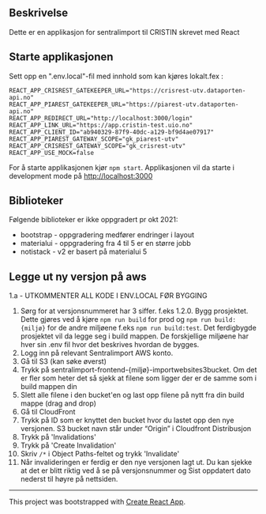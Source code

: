 
## Beskrivelse

Dette er en applikasjon for sentralimport til CRISTIN skrevet med React


## Starte applikasjonen

Sett opp en ".env.local"-fil med innhold som kan kjøres lokalt.fex :

    REACT_APP_CRISREST_GATEKEEPER_URL="https://crisrest-utv.dataporten-api.no"
    REACT_APP_PIAREST_GATEKEEPER_URL="https://piarest-utv.dataporten-api.no"
    REACT_APP_REDIRECT_URL="http://localhost:3000/login"
    REACT_APP_LINK_URL="https://app.cristin-test.uio.no"
    REACT_APP_CLIENT_ID="ab940329-87f9-40dc-a129-bf9d4ae07917"
    REACT_APP_PIAREST_GATEWAY_SCOPE="gk_piarest-utv"
    REACT_APP_CRISREST_GATEWAY_SCOPE="gk_crisrest-utv"
    REACT_APP_USE_MOCK=false

For å starte applikasjonen kjør `npm start`. Applikasjonen vil da starte i development mode på [http://localhost:3000](http://localhost:3000)

## Biblioteker

Følgende biblioteker er ikke oppgradert pr okt 2021:

* bootstrap - oppgradering medfører endringer i layout
* materialui - oppgradering fra 4 til 5 er en større jobb
* notistack - v2  er basert på materialui 5

## Legge ut ny versjon på aws
1.a - UTKOMMENTER ALL KODE I ENV.LOCAL FØR BYGGING
1. Sørg for at versjonsnummeret har 3 siffer. f.eks 1.2.0. Bygg prosjektet. Dette gjøres ved å kjøre `npm run build` for prod og `npm run build:{miljø}` for de andre miljøene f.eks `npm run build:test`. Det ferdigbygde prosjektet vil da legge seg i build mappen. De forskjellige miljøene har hver sin .env fil hvor det beskrives hvordan de bygges.
2. Logg inn på relevant Sentralimport AWS konto.
3. Gå til S3 (kan søke øverst)
4. Trykk på sentralimport-frontend-{miljø}-importwebsites3bucket. Om det er fler som heter det så sjekk at filene som ligger der er de samme som i build mappen din
5. Slett alle filene i den bucket'en og last opp filene på nytt fra din build mappe (drag and drop)
7. Gå til CloudFront
8. Trykk på ID som er knyttet den bucket hvor du lastet opp den nye versjonen. S3 bucket navn står under “Origin” i Cloudfront Distribusjon
9. Trykk på 'Invalidations'
10. Trykk på 'Create Invalidation'
11. Skriv `/*` i Object Paths-feltet og trykk 'Invalidate'
12. Når invalideringen er ferdig er den nye versjonen lagt ut. Du kan sjekke at det er blitt riktig ved å se på versjonsnummer og Sist oppdatert dato nederst til høyre på nettsiden.

---
This project was bootstrapped with [Create React App](https://github.com/facebook/create-react-app).
